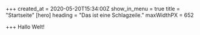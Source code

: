 +++
created_at = 2020-05-20T15:34:00Z
show_in_menu = true
title = "Startseite"
[hero]
heading = "Das ist eine Schlagzeile."
maxWidthPX = 652

+++
Hallo Welt!